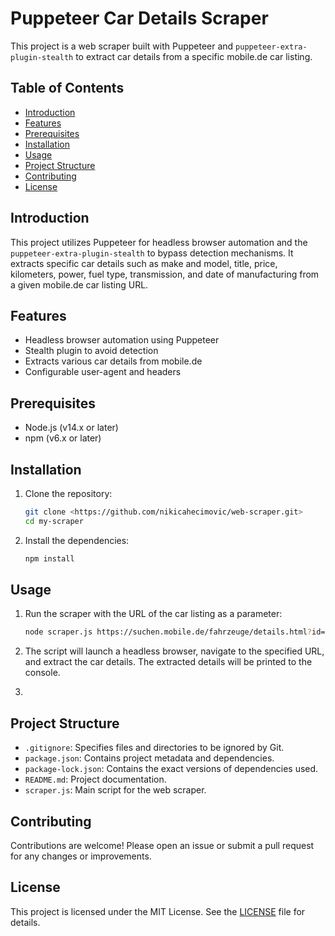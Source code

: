 # Puppeteer Car Details Scraper

This project is a web scraper built with Puppeteer and `puppeteer-extra-plugin-stealth` to extract car details from a specific mobile.de car listing.

## Table of Contents

- [Introduction](#introduction)
- [Features](#features)
- [Prerequisites](#prerequisites)
- [Installation](#installation)
- [Usage](#usage)
- [Project Structure](#project-structure)
- [Contributing](#contributing)
- [License](#license)

## Introduction

This project utilizes Puppeteer for headless browser automation and the `puppeteer-extra-plugin-stealth` to bypass detection mechanisms. It extracts specific car details such as make and model, title, price, kilometers, power, fuel type, transmission, and date of manufacturing from a given mobile.de car listing URL.

## Features

- Headless browser automation using Puppeteer
- Stealth plugin to avoid detection
- Extracts various car details from mobile.de
- Configurable user-agent and headers

## Prerequisites

- Node.js (v14.x or later)
- npm (v6.x or later)

## Installation

1. Clone the repository:
    ```sh
    git clone <https://github.com/nikicahecimovic/web-scraper.git>
    cd my-scraper
    ```

2. Install the dependencies:
    ```sh
    npm install
    ```

## Usage

1. Run the scraper with the URL of the car listing as a parameter:
    ```sh
    node scraper.js https://suchen.mobile.de/fahrzeuge/details.html?id=.....
    ```

2. The script will launch a headless browser, navigate to the specified URL, and extract the car details. The extracted details will be printed to the console.
3. 
## Project Structure

- `.gitignore`: Specifies files and directories to be ignored by Git.
- `package.json`: Contains project metadata and dependencies.
- `package-lock.json`: Contains the exact versions of dependencies used.
- `README.md`: Project documentation.
- `scraper.js`: Main script for the web scraper.

## Contributing

Contributions are welcome! Please open an issue or submit a pull request for any changes or improvements.

## License

This project is licensed under the MIT License. See the [LICENSE](LICENSE) file for details.

